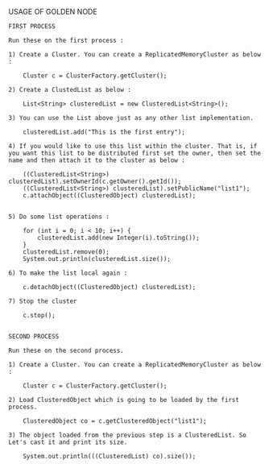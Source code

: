 USAGE OF GOLDEN NODE

	FIRST PROCESS

	Run these on the first process :

	1) Create a Cluster. You can create a ReplicatedMemoryCluster as below :
      
		Cluster c = ClusterFactory.getCluster();
      
	2) Create a ClustedList as below :
			
		List<String> clusteredList = new ClusteredList<String>(); 
			
	3) You can use the List above just as any other list implementation.
			
		clusteredList.add("This is the first entry");
		
	4) If you would like to use this list within the cluster. That is, if you want this list to be distributed first set the owner, then set the name and then attach it to the cluster as below :
			
		((ClusteredList<String>) clusteredList).setOwnerId(c.getOwner().getId());
		((ClusteredList<String>) clusteredList).setPublicName("list1");
		c.attachObject((ClusteredObject) clusteredList);
			
			
	5) Do some list operations :

		for (int i = 0; i < 10; i++) {
			clusteredList.add(new Integer(i).toString());
		}
		clusteredList.remove(0);
		System.out.println(clusteredList.size());
		
	6) To make the list local again :
		
		c.detachObject((ClusteredObject) clusteredList);
			
	7) Stop the cluster 
			
		c.stop();
			  
			  
	SECOND PROCESS
	
	Run these on the second process.
	
	1) Create a Cluster. You can create a ReplicatedMemoryCluster as below :
      
		Cluster c = ClusterFactory.getCluster();
     
	2) Load ClusteredObject which is going to be loaded by the first process.

		ClusteredObject co = c.getClusteredObject("list1");
    					
	3) The object loaded from the previous step is a ClusteredList. So Let's cast it and print its size.			
    				
		System.out.println(((ClusteredList) co).size());
    				
    
	

